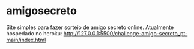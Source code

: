 ﻿# amigosecreto
Site simples para fazer sorteio de amigo secreto online. Atualmente hospedado no heroku: http://127.0.0.1:5500/challenge-amigo-secreto_pt-main/index.html
